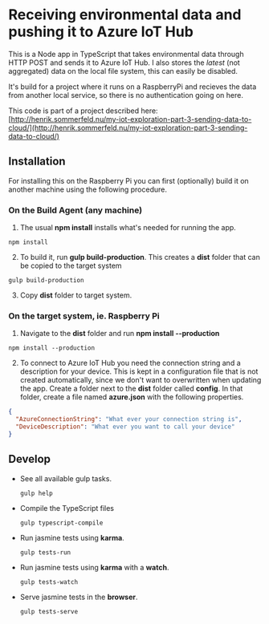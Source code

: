 # Receiving environmental data and pushing it to Azure IoT Hub 

This is a Node app in TypeScript that takes environmental data through HTTP POST and sends it to Azure IoT Hub. I also stores the *latest* (not aggregated) data on the local file system, this can easily be disabled.

It's build for a project where it runs on a RaspberryPi and recieves the data from another local service, so there is no authentication going on here. 

This code is part of a project described here: [http://henrik.sommerfeld.nu/my-iot-exploration-part-3-sending-data-to-cloud/](http://henrik.sommerfeld.nu/my-iot-exploration-part-3-sending-data-to-cloud/)

## Installation

For installing this on the Raspberry Pi you can first (optionally) build it on another machine using the following procedure.

### On the Build Agent (any machine)

1. The usual **npm install** installs what's needed for running the app. 

  ```
  npm install
  ```
2. To build it, run **gulp build-production**. This creates a **dist** folder that can be copied to the target system   

  ```
  gulp build-production
  ```
3. Copy **dist** folder to target system.

### On the target system, ie. Raspberry Pi

1. Navigate to the **dist** folder and run **npm install --production**
  ```
  npm install --production
  ```
  2. To connect to Azure IoT Hub you need the connection string and a description for your device. This is kept in a configuration file 
  that is not created automatically, since we don't want to overwritten when updating the app. Create a folder next to the **dist** folder called **config**. 
  In that folder, create a file named **azure.json** with the following properties.
  
  ```json
  {
    "AzureConnectionString": "What ever your connection string is",
    "DeviceDescription": "What ever you want to call your device"
  }
  ```


## Develop

  - See all available gulp tasks.
  
    ```
    gulp help
    ```
  
  - Compile the TypeScript files

    ```
    gulp typescript-compile
    ```

  - Run jasmine tests using **karma**.
  
    ```
    gulp tests-run
    ```

  - Run jasmine tests using **karma** with a **watch**.
  
    ```
    gulp tests-watch
    ```

  - Serve jasmine tests in the **browser**.
  
    ```
    gulp tests-serve
    ```
   
